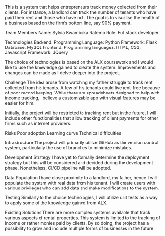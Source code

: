 This is a system that helps entrepreneurs track money collected from their clients. For instance, a landlord can track the number of tenants who have paid their rent and those who have not. The goal is to visualise the health of a business based on the firm’s bottom line, say 90% payment.

Team Members
Name: Sylvia Kwamboka Ratemo
Role: Full stack developer

Technologies
Backend:
Programming Language: Python
Framework: Flask
Database: MySQL
Frontend:
Programming languages: HTML, CSS, Javascript
Framework: JQuery

The choice of technologies is based on the ALX coursework and I would like to use the knowledge gained to create the system. Improvements and changes can be made as I delve deeper into the project.

Challenge
The idea arose from watching my father struggle to track rent collected from his tenants. A few of his tenants could live rent-free because of poor record keeping. While there are spreadsheets designed to help with income tracking, I believe a customizable app with visual features may be easier for him. 

Initially, the project will be restricted to tracking rent but in the future, I will include other functionalities that allow tracking of client payments for other firms such as internet providers.

Risks
Poor adoption
Learning curve
Technical difficulties

Infrastructure
The project will primarily utilize GitHub as the version control system, particularly the use of branches to minimize mistakes.

Development Strategy
I have yet to formally determine the deployment strategy but this will be considered and decided during the development phase. Nonetheless, CI/CD pipeline will be adopted.

Data Population
I have close proximity to a landlord, my father, hence I will populate the system with real data from his tenant. I will create users with various privileges who can add data and make modifications to the system.

Testing
Similarly to the choice technologies, I will utilize unit tests as a way to apply some of the knowledge gained from ALX. 

Existing Solutions
There are more complex systems available that track various aspects of rental properties. This system is limited to the tracking of income or rather monies paid by clients. By so doing, the project has a possibility to grow and include multiple forms of businesses in the future.
 
